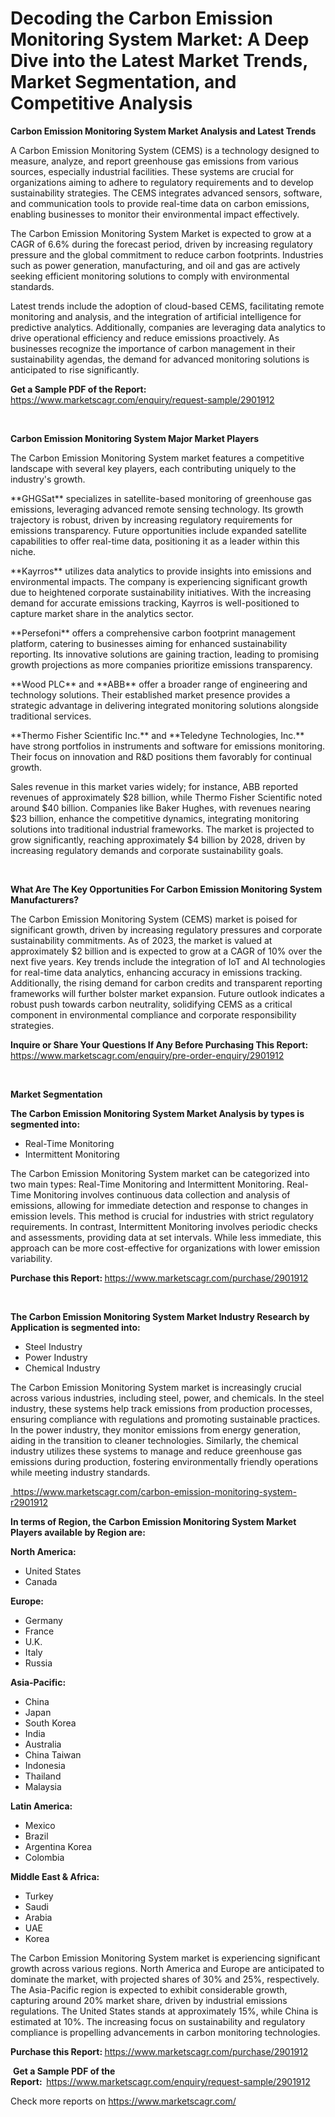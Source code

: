<p><h1>Decoding the Carbon Emission Monitoring System Market: A Deep Dive into the Latest Market Trends, Market Segmentation, and Competitive Analysis</h1></p><p><strong>Carbon Emission Monitoring System Market Analysis and Latest Trends</strong></p>
<p><p>A Carbon Emission Monitoring System (CEMS) is a technology designed to measure, analyze, and report greenhouse gas emissions from various sources, especially industrial facilities. These systems are crucial for organizations aiming to adhere to regulatory requirements and to develop sustainability strategies. The CEMS integrates advanced sensors, software, and communication tools to provide real-time data on carbon emissions, enabling businesses to monitor their environmental impact effectively.</p><p>The Carbon Emission Monitoring System Market is expected to grow at a CAGR of 6.6% during the forecast period, driven by increasing regulatory pressure and the global commitment to reduce carbon footprints. Industries such as power generation, manufacturing, and oil and gas are actively seeking efficient monitoring solutions to comply with environmental standards. </p><p>Latest trends include the adoption of cloud-based CEMS, facilitating remote monitoring and analysis, and the integration of artificial intelligence for predictive analytics. Additionally, companies are leveraging data analytics to drive operational efficiency and reduce emissions proactively. As businesses recognize the importance of carbon management in their sustainability agendas, the demand for advanced monitoring solutions is anticipated to rise significantly.</p></p>
<p><strong>Get a Sample PDF of the Report:&nbsp;</strong> <a href="https://www.marketscagr.com/enquiry/request-sample/2901912?utm_campaign=2822&utm_medium=2&utm_source=Github&utm_content=ia&utm_term=11032025&utm_id=carbon-emission-monitoring-system">https://www.marketscagr.com/enquiry/request-sample/2901912</a></p>
<p>&nbsp;</p>
<p><strong>Carbon Emission Monitoring System Major Market Players</strong></p>
<p><p>The Carbon Emission Monitoring System market features a competitive landscape with several key players, each contributing uniquely to the industry's growth. </p><p>**GHGSat** specializes in satellite-based monitoring of greenhouse gas emissions, leveraging advanced remote sensing technology. Its growth trajectory is robust, driven by increasing regulatory requirements for emissions transparency. Future opportunities include expanded satellite capabilities to offer real-time data, positioning it as a leader within this niche.</p><p>**Kayrros** utilizes data analytics to provide insights into emissions and environmental impacts. The company is experiencing significant growth due to heightened corporate sustainability initiatives. With the increasing demand for accurate emissions tracking, Kayrros is well-positioned to capture market share in the analytics sector.</p><p>**Persefoni** offers a comprehensive carbon footprint management platform, catering to businesses aiming for enhanced sustainability reporting. Its innovative solutions are gaining traction, leading to promising growth projections as more companies prioritize emissions transparency.</p><p>**Wood PLC** and **ABB** offer a broader range of engineering and technology solutions. Their established market presence provides a strategic advantage in delivering integrated monitoring solutions alongside traditional services. </p><p>**Thermo Fisher Scientific Inc.** and **Teledyne Technologies, Inc.** have strong portfolios in instruments and software for emissions monitoring. Their focus on innovation and R&D positions them favorably for continual growth.</p><p>Sales revenue in this market varies widely; for instance, ABB reported revenues of approximately $28 billion, while Thermo Fisher Scientific noted around $40 billion. Companies like Baker Hughes, with revenues nearing $23 billion, enhance the competitive dynamics, integrating monitoring solutions into traditional industrial frameworks. The market is projected to grow significantly, reaching approximately $4 billion by 2028, driven by increasing regulatory demands and corporate sustainability goals.</p></p>
<p>&nbsp;</p>
<p><strong>What Are The Key Opportunities For Carbon Emission Monitoring System Manufacturers?</strong></p>
<p><p>The Carbon Emission Monitoring System (CEMS) market is poised for significant growth, driven by increasing regulatory pressures and corporate sustainability commitments. As of 2023, the market is valued at approximately $2 billion and is expected to grow at a CAGR of 10% over the next five years. Key trends include the integration of IoT and AI technologies for real-time data analytics, enhancing accuracy in emissions tracking. Additionally, the rising demand for carbon credits and transparent reporting frameworks will further bolster market expansion. Future outlook indicates a robust push towards carbon neutrality, solidifying CEMS as a critical component in environmental compliance and corporate responsibility strategies.</p></p>
<p><strong>Inquire or Share Your Questions If Any Before Purchasing This Report:</strong> <a href="https://www.marketscagr.com/enquiry/pre-order-enquiry/2901912?utm_campaign=2822&utm_medium=2&utm_source=Github&utm_content=ia&utm_term=11032025&utm_id=carbon-emission-monitoring-system">https://www.marketscagr.com/enquiry/pre-order-enquiry/2901912</a></p>
<p>&nbsp;</p>
<p><strong>Market Segmentation</strong></p>
<p><strong>The Carbon Emission Monitoring System Market Analysis by types is segmented into:</strong></p>
<p><ul><li>Real-Time Monitoring</li><li>Intermittent Monitoring</li></ul></p>
<p><p>The Carbon Emission Monitoring System market can be categorized into two main types: Real-Time Monitoring and Intermittent Monitoring. Real-Time Monitoring involves continuous data collection and analysis of emissions, allowing for immediate detection and response to changes in emission levels. This method is crucial for industries with strict regulatory requirements. In contrast, Intermittent Monitoring involves periodic checks and assessments, providing data at set intervals. While less immediate, this approach can be more cost-effective for organizations with lower emission variability.</p></p>
<p><strong>Purchase this Report:&nbsp;</strong><a href="https://www.marketscagr.com/purchase/2901912?utm_campaign=2822&utm_medium=2&utm_source=Github&utm_content=ia&utm_term=11032025&utm_id=carbon-emission-monitoring-system">https://www.marketscagr.com/purchase/2901912</a></p>
<p>&nbsp;</p>
<p><strong>The Carbon Emission Monitoring System Market Industry Research by Application is segmented into:</strong></p>
<p><ul><li>Steel Industry</li><li>Power Industry</li><li>Chemical Industry</li></ul></p>
<p><p>The Carbon Emission Monitoring System market is increasingly crucial across various industries, including steel, power, and chemicals. In the steel industry, these systems help track emissions from production processes, ensuring compliance with regulations and promoting sustainable practices. In the power industry, they monitor emissions from energy generation, aiding in the transition to cleaner technologies. Similarly, the chemical industry utilizes these systems to manage and reduce greenhouse gas emissions during production, fostering environmentally friendly operations while meeting industry standards.</p></p>
<p><a href="https://www.marketscagr.com/carbon-emission-monitoring-system-r2901912?utm_campaign=2822&utm_medium=2&utm_source=Github&utm_content=ia&utm_term=11032025&utm_id=carbon-emission-monitoring-system">&nbsp;https://www.marketscagr.com/carbon-emission-monitoring-system-r2901912</a></p>
<p><strong>In terms of Region, the Carbon Emission Monitoring System Market Players available by Region are:</strong></p>
<p>
    <p> <strong> North America: </strong>
        <ul>
            <li>United States</li>
            <li>Canada</li>
        </ul>
        </p> 
    <p> <strong> Europe: </strong>
        <ul>
            <li>Germany</li>
            <li>France</li>
            <li>U.K.</li>
            <li>Italy</li>
            <li>Russia</li>
        </ul>
        </p> 
    <p> <strong> Asia-Pacific: </strong>
        <ul>
            <li>China</li>
            <li>Japan</li>
            <li>South Korea</li>
            <li>India</li>
            <li>Australia</li>
            <li>China Taiwan</li>
            <li>Indonesia</li>
            <li>Thailand</li>
            <li>Malaysia</li>
        </ul>
        </p> 
    <p> <strong> Latin America: </strong>
        <ul>
            <li>Mexico</li>
            <li>Brazil</li>
            <li>Argentina Korea</li>
            <li>Colombia</li>
        </ul>
        </p> 
    <p> <strong> Middle East & Africa: </strong>
        <ul>
            <li>Turkey</li>
            <li>Saudi</li>
            <li>Arabia</li>
            <li>UAE</li>
            <li>Korea</li>
        </ul>
    </p>
    </p>
<p><p>The Carbon Emission Monitoring System market is experiencing significant growth across various regions. North America and Europe are anticipated to dominate the market, with projected shares of 30% and 25%, respectively. The Asia-Pacific region is expected to exhibit considerable growth, capturing around 20% market share, driven by industrial emissions regulations. The United States stands at approximately 15%, while China is estimated at 10%. The increasing focus on sustainability and regulatory compliance is propelling advancements in carbon monitoring technologies.</p></p>
<p><strong>Purchase this Report: </strong><a href="https://www.marketscagr.com/purchase/2901912?utm_campaign=2822&utm_medium=2&utm_source=Github&utm_content=ia&utm_term=11032025&utm_id=carbon-emission-monitoring-system">https://www.marketscagr.com/purchase/2901912</a></p>
<p>&nbsp;<strong>Get a Sample PDF of the Report:&nbsp;&nbsp;</strong><a href="https://www.marketscagr.com/enquiry/request-sample/2901912?utm_campaign=2822&utm_medium=2&utm_source=Github&utm_content=ia&utm_term=11032025&utm_id=carbon-emission-monitoring-system">https://www.marketscagr.com/enquiry/request-sample/2901912</a></p>
<p><strong></strong></p>
<p>Check more reports on <a href="https://www.marketscagr.com/?utm_campaign=2822&utm_medium=2&utm_source=Github&utm_content=ia&utm_term=11032025&utm_id=carbon-emission-monitoring-system">https://www.marketscagr.com/</a></p>
